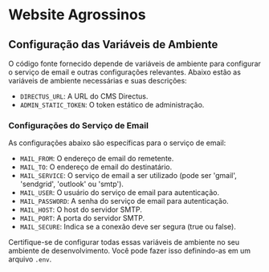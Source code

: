 # Website Agrossinos

## Configuração das Variáveis de Ambiente

O código fonte fornecido depende de variáveis de ambiente para configurar o serviço de email e outras configurações relevantes. Abaixo estão as variáveis de ambiente necessárias e suas descrições:

- `DIRECTUS_URL`: A URL do CMS Directus.
- `ADMIN_STATIC_TOKEN`: O token estático de administração.

### Configurações do Serviço de Email

As configurações abaixo são específicas para o serviço de email:

- `MAIL_FROM`: O endereço de email do remetente.
- `MAIL_TO`: O endereço de email do destinatário.
- `MAIL_SERVICE`: O serviço de email a ser utilizado (pode ser 'gmail', 'sendgrid', 'outlook' ou 'smtp').
- `MAIL_USER`: O usuário do serviço de email para autenticação.
- `MAIL_PASSWORD`: A senha do serviço de email para autenticação.
- `MAIL_HOST`: O host do servidor SMTP.
- `MAIL_PORT`: A porta do servidor SMTP.
- `MAIL_SECURE`: Indica se a conexão deve ser segura (true ou false).

Certifique-se de configurar todas essas variáveis de ambiente no seu ambiente de desenvolvimento. Você pode fazer isso definindo-as em um arquivo `.env`.